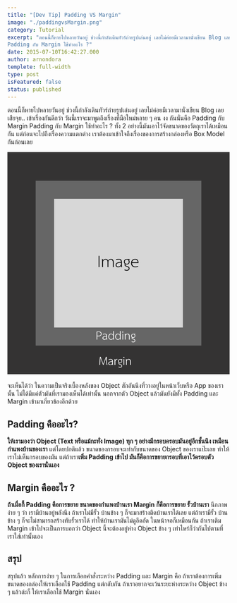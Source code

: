 ```yaml
---
title: "[Dev Tip] Padding VS Margin"
image: "./paddingvsMargin.png"
category: Tutorial
excerpt: "ตอนนี้ก็หายไปหลายวันอยู่ ช่วงนี้กำลังเดินทัวร์ถ่ายรูปเล่นอยู่ เลยไม่ค่อยมีเวลามานั่งเขียน Blog เลย เสียจุย.. เข้าเรื่องกันดีกว่า วันนี้เราจะมาพูดถึงเรื่องที่มือใหม่หลาย ๆ คน งง กันนั่นคือ Padding กับ Margin
Padding กับ Margin ใช้ทำอะไร ?"
date: 2015-07-10T16:42:27.000
author: arnondora
templete: full-width
type: post
isFeatured: false
status: published
---
```


ตอนนี้ก็หายไปหลายวันอยู่ ช่วงนี้กำลังเดินทัวร์ถ่ายรูปเล่นอยู่ เลยไม่ค่อยมีเวลามานั่งเขียน Blog เลย เสียจุย.. เข้าเรื่องกันดีกว่า วันนี้เราจะมาพูดถึงเรื่องที่มือใหม่หลาย ๆ คน งง กันนั่นคือ Padding กับ Margin
Padding กับ Margin ใช้ทำอะไร ?
ทั้ง 2 อย่างนี้มันเอาไว้จัดขนาดของวัตถุเราได้เหมือนกัน แต่ก่อนจะไปถึงเรื่องความแตกต่าง เราต้องมาเข้าใจถึงเรื่องของการสร้างกล่องหรือ Box Model กันก่อนเลย

![paddingvsmargin1](./paddingvsmargin1.png)

จะเห็นได้ว่า ในความเป็นจริงเบื้องหลังของ Object สักอันนึงที่วางอยู่ในหน้าเว็บหรือ App ของเรานั้น ไม่ได้มีแค่ตัวมันที่เรามองเห็นได้เท่านั้น นอกจากตัว Object แล้วมันยังมีทั้ง Padding และ Margin เข้ามาเกี่ยวข้องอีกด้วย

## Padding คืออะไร?
**ให้เรามองว่า Object (Text หรือแม้กะทั่ง Image) ทุก ๆ อย่างมีกรอบครอบมันอยู่อีกชั้นนึง เหมือนกำแพงบ้านของเรา** แต่โดยปกติแล้ว ขนาดของกรอบจะเท่ากับขนาดของ Object ของเราแป๊ะเลย ทำให้เราไม่เห็นกรอบของมัน แต่ถ้าเรา**เพิ่ม Padding เข้าไป มันก็คือการขยายกรอบที่เอาไว้ครอบตัว Object ของเรานั่นเอง**

## Margin คืออะไร ?
**ถ้าเมื่อกี้ Padding คือการขยาย ขนาดของกำแพงบ้านเรา Margin ก็คือการขยาย รั้วบ้านเรา** นึกภาพง่าย ๆ ว่า เรามีบ้านอยู่หลังนึง ถ้าเราไม่มีรั้ว บ้านข้าง ๆ ก็จะมาสร้างติดบ้านเราได้เลย แต่ถ้าเรามีรั้ว บ้านข้าง ๆ ก็จะไม่สามารถสร้างทับรั้วเราได้ ทำให้บ้านเรามันไม่ดูอึดอัด ในหน้าจอก็เหมือนกัน ถ้าเราเติม Margin เข้าไปจะเป็นการบอกว่า Object นี้จะต้องอยู่ห่าง Object ข้าง ๆ เท่าไหร่ก็ว่ากันไปตามที่เราใส่เท่านั้นเอง

## สรุป
สรุปแล้ว หลักการง่าย ๆ ในการเลือกคำสั่งระหว่าง Padding และ Margin คือ ถ้าเราต้องการเพิ่มขนาดของกล่องให้เราเลือกใช้ Padding แต่กลับกัน ถ้าเราอยากจะเว้นระยะห่างระหว่าง Object ข้าง ๆ แล้วล่ะก็ ให้เราเลือกใช้ Margin นั่นเอง
